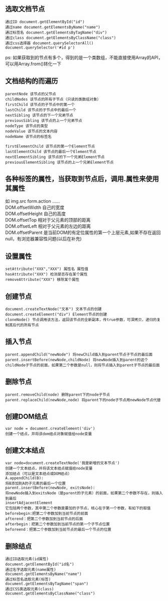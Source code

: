 ## 选取文档节点
```
通过ID document.getElementById("id")
通过name document.getElementsByName("name")
通过标签名 document.getElementsByTagName("div")
通过class document.getElementsByClassName("class")
通过css选择器 document.querySelectorAll()
document.querySelector('#id p')
```
ps: 如果获取到的节点有多个，得到的是一个类数组，不能直接使用Array的API，可以用Array.from()转化一下   

## 文档结构的而遍历
```
parentNode 该节点的父节点  
childNodes 该节点的所有子节点（只读的类数组对象）  
firstChild 该节点的子节点中的第一个  
lastChild 该节点的子节点中的最后一个  
nextSibling 该节点的下一个兄弟节点  
previousSibling 该节点的上一个兄弟节点  
nodeType 该节点的类型     
nodeValue 该节点的文本内容  
nodeName 该节点的标签名    
```
```
firstElementChild 该节点的第一个Element节点  
lastElementChild 该节点的最后一个Element节点  
nextElementSibling 该节点的下一个兄弟Element节点   
previousElementSibling 该节点的上一个兄弟Element节点   
```
## 各种标签的属性，当获取到节点后，调用.属性来使用其属性
如 img.src form.action ......    
DOM.offsetWidth  自己的宽度  
DOM.offsetHeight 自己的高度  
DOM.offsetTop    相对于父元素的顶部的距离   
DOM.offsetLeft   相对于父元素的左边的距离   
DOM.offsetParent  是当前DOM的有定位属性的第一个上层元素,如果不存在返回null，有浏览器兼容性问题(以后在补充)     

## 设置属性
```
setAttribute("XXX","XXX") 属性名 属性值   
hasAttribute("XXX") 检测是否存在某个属性  
removeAttribute("XXX") 移除某个属性   
```
## 创建节点
```
document.createTextNode("文本") 文本节点的创建   
document.createElement("div") Element节点的创建  
cloneNode() 节点调用该方法，返回该节点的全新副本，传true参数，可深拷贝，递归的复制其后代的所有节点   
```
## 插入节点
```
parent.appendChild("newNode") 将newChild插入到parent节点子节点的最后面   
parent.insertBefore(newNode,childNode) 将newNode插入到parent的这个childNode子节点的前面，如果第二个参数是null，则将节点插入到parent子节点的最后面    
```

## 删除节点
```
parent.removeChild(node) 删除parent下的node子节点  
parent.replaceChild(newNode,node) 将parent下的node子节点用newNode节点代替  
```
## 创建DOM结点
```
var node = document.createElement('div')  
创建一个结点，并将该dom结点对象赋值给node变量  
```
## 创建文本结点
```
var node=document.createTextNode('我是新增的文本节点')   
创建一个文本结点，并将该文本结点赋值给node变量  
添加结点（可以是文本结点或DOM结点）  
A.appendChild(B):  
将B添加到A的子元素的最后一个位置  
parent.insertBefore(newNode, exitsNode):  
将newNode插入到exitsNode（是parent的子元素）的前面，如果第二个参数不存在，则插入到最后  
insertAdjacentElement  
它包括两个参数，其中第二个参数是要加的子节点，核心在于第一个参数，有如下的取值  
beforebegin:把第二个参数加到当前节点的前面  
afterend：把第二个参数加到当前节点的后面  
afterbegin：把第二个参数加到当前节点的第一个子节点位置  
beforeend：把第二个参数加到当前节点的最后一个节点的位置  
```
## 删除结点
```
通过ID选取元素(id属性)  
document.getElementById("id名")  
通过名字选取元素(name属性)  
document.getElementsByName("name")  
通过标签名选取元素(标签)  
document.getElementsByTagName("span")  
通过CSS类选取元素(class)  
document.getElementsByClassName("class")  
```